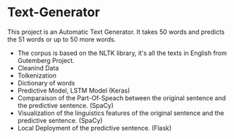 # Text-Generator
This project is an Automatic Text Generator.
It takes 50 words and predicts the 51 words or up to 50 more words.

- The corpus is based on the NLTK library, it's all the texts in English from Gutemberg Project.
- Cleanind Data
- Tolkenization
- Dictionary of words
- Predictive Model, LSTM Model (Keras)
- Comparaison of the Part-Of-Speach between the original sentence and the predictive sentence. (SpaCy)
- Visualization of the linguistics features of the original sentence and the predictive sentence. (SpaCy)
- Local Deployment of the predictive sentence. (Flask)
